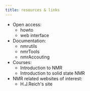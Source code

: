 ```yaml
---
title: resources & links
---
```


- Open access:
   - howto
   - web interface
- Documentation:
    - nmrutils
    - nmrTools
    - nmrAccouting
- Courses:
    - Introduction to NMR
    - Introduction to solid state NMR
- NMR related websites of interest:
    - H.J.Reich's site
